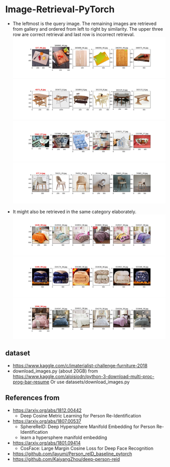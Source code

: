 # Image-Retrieval-PyTorch
- The leftmost is the query image. The remaining images are retrieved from gallery and ordered from left to right by similarity. 
The upper three row are correct retrieval and last row is incorrect retrieval.
![](assets/127_46.jpg)
![](assets/4371_8.jpg)
![](assets/2362_27.jpg)
![](assets/177_4.jpg)

- It might also be retrieved in the same category elaborately.
![](assets/1428_38.jpg)
![](assets/1168_38.jpg)
![](assets/1596_38.jpg)


## dataset
- https://www.kaggle.com/c/imaterialist-challenge-furniture-2018
- download_images.py (about 20GB) from https://www.kaggle.com/aloisiodn/python-3-download-multi-proc-prog-bar-resume Or use datasets/download_images.py

## References from 
- https://arxiv.org/abs/1812.00442
  - Deep Cosine Metric Learning for Person Re-Identification
- https://arxiv.org/abs/1807.00537
  - SphereReID: Deep Hypersphere Manifold Embedding for Person Re-Identification
  - learn a hypersphere manifold embedding
- https://arxiv.org/abs/1801.09414
  - CosFace: Large Margin Cosine Loss for Deep Face Recognition
- https://github.com/layumi/Person_reID_baseline_pytorch
- https://github.com/KaiyangZhou/deep-person-reid

